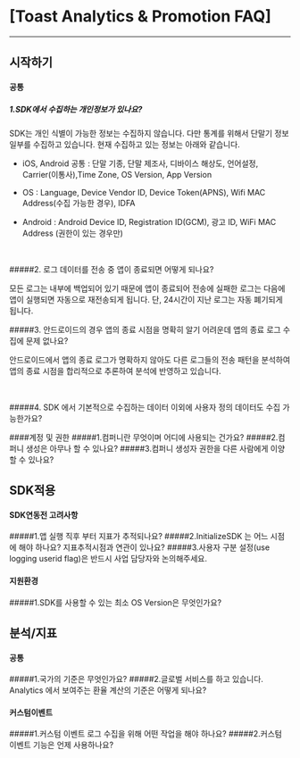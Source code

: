 # [Toast Analytics & Promotion FAQ]
***

## 시작하기
#### 공통
##### 1.SDK에서 수집하는 개인정보가 있나요?
 

SDK는 개인 식별이 가능한 정보는 수집하지 않습니다. 다만 통계를 위해서 단말기 정보 일부를 수집하고 있습니다.
현재 수집하고 있는 정보는 아래와 같습니다.
* iOS, Android 공통 : 단말 기종, 단말 제조사, 디바이스 해상도, 언어설정, Carrier(이통사),Time Zone, OS Version, App Version 

* OS : Language, Device Vendor ID, Device Token(APNS), Wifi MAC Address(수집 가능한 경우), IDFA

* Android : Android Device ID, Registration ID(GCM), 광고 ID, WiFi MAC Address (권한이 있는 경우만) 

<BR>


#####2. 로그 데이터를 전송 중 앱이 종료되면 어떻게 되나요?

모든 로그는 내부에 백업되어 있기 때문에 앱이 종료되어 전송에 실패한 로그는 다음에 앱이 실행되면 자동으로
재전송되게 됩니다. 단, 24시간이 지난 로그는 자동 폐기되게 됩니다.
<BR>

#####3. 안드로이드의 경우 앱의 종료 시점을 명확히 알기 어려운데 앱의 종료 로그 수집에 문제 없나요?

안드로이드에서 앱의 종료 로그가 명확하지 않아도 다른 로그들의 전송 패턴을 분석하여 앱의 종료 시점을 합리적으로 추론하여 분석에 반영하고 있습니다.

<BR>

#####4. SDK 에서 기본적으로 수집하는 데이터 이외에 사용자 정의 데이터도 수집 가능한가요?
<BR>


####계정 및 권한
#####1.컴퍼니란 무엇이며 어디에 사용되는 건가요?
#####2.컴퍼니 생성은 아무나 할 수 있나요?
#####3.컴퍼니 생성자 권한을 다른 사람에게 이양할 수 있나요?


## SDK적용
#### SDK연동전 고려사항
#####1.앱 실행 직후 부터 지표가 추적되나요?
#####2.InitializeSDK 는 어느 시점에 해야 하나요? 지표추적시점과 연관이 있나요?
#####3.사용자 구분 설정(use logging userid flag)은 반드시 사업 담당자와 논의해주세요.

#### 지원환경
#####1.SDK를 사용할 수 있는 최소 OS Version은 무엇인가요?


## 분석/지표
#### 공통
#####1.국가의 기준은 무엇인가요?
#####2.글로벌 서비스를 하고 있습니다. Analytics 에서 보여주는 환율 계산의 기준은 어떻게 되나요?


#### 커스텀이벤트
#####1.커스텀 이벤트 로그 수집을 위해 어떤 작업을 해야 하나요?
#####2.커스텀 이벤트 기능은 언제 사용하나요?
